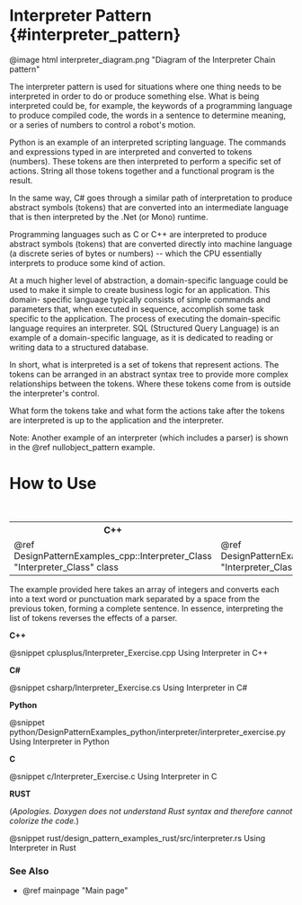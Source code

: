 # Interpreter Pattern {#interpreter_pattern}

@image html interpreter_diagram.png "Diagram of the Interpreter Chain pattern"

The interpreter pattern is used for situations where one thing needs to be
interpreted in order to do or produce something else.  What is being interpreted
could be, for example, the keywords of a programming language to produce
compiled code, the words in a sentence to determine meaning, or a series of
numbers to control a robot's motion.

Python is an example of an interpreted scripting language.  The commands and
expressions typed in are interpreted and converted to tokens (numbers).  These
tokens are then interpreted to perform a specific set of actions.  String all
those tokens together and a functional program is the result.

In the same way, C# goes through a similar path of interpretation to produce
abstract symbols (tokens) that are converted into an intermediate language that
is then interpreted by the .Net (or Mono) runtime.

Programming languages such as C or C++ are interpreted to produce abstract
symbols (tokens) that are converted directly into machine language (a discrete
series of bytes or numbers) -- which the CPU essentially interprets to produce
some kind of action.

At a much higher level of abstraction, a domain-specific language could be used
to make it simple to create business logic for an application.  This domain-
specific language typically consists of simple commands and parameters that,
when executed in sequence, accomplish some task specific to the application.
The process of executing the domain-specific language requires an interpreter.
SQL (Structured Query Language) is an example of a domain-specific language, as
it is dedicated to reading or writing data to a structured database.

In short, what is interpreted is a set of tokens that represent actions.
The tokens can be arranged in an abstract syntax tree to provide more
complex relationships between the tokens.  Where these tokens come from is
outside the interpreter's control.

What form the tokens take and what form the actions take after the tokens are
interpreted is up to the application and the interpreter.

Note: Another example of an interpreter (which includes a parser) is shown
in the @ref nullobject_pattern example.

# How to Use

<table>
<caption>Links to the Interpreter class or function</caption>
<tr>
  <th>C++
  <th>C#
  <th>Python
  <th>C
<tr>
  <td>@ref DesignPatternExamples_cpp::Interpreter_Class "Interpreter_Class" class
  <td>@ref DesignPatternExamples_csharp.Interpreter_Class "Interpreter_Class" class
  <td>@ref DesignPatternExamples_python.interpreter.interpreter_class.Interpreter_Class "Interpreter_Class" class
  <td>Interpreter_Interpret() function
</table>

The example provided here takes an array of integers and converts each into
a text word or punctuation mark separated by a space from the previous
token, forming a complete sentence.  In essence, interpreting the list of
tokens reverses the effects of a parser.

__C++__

@snippet cplusplus/Interpreter_Exercise.cpp Using Interpreter in C++

__C#__

@snippet csharp/Interpreter_Exercise.cs Using Interpreter in C#

__Python__

@snippet python/DesignPatternExamples_python/interpreter/interpreter_exercise.py Using Interpreter in Python

__C__

@snippet c/Interpreter_Exercise.c Using Interpreter in C

__RUST__

(_Apologies.  Doxygen does not understand Rust syntax and therefore cannot colorize the code._)

@snippet rust/design_pattern_examples_rust/src/interpreter.rs Using Interpreter in Rust


### See Also
- @ref mainpage "Main page"
